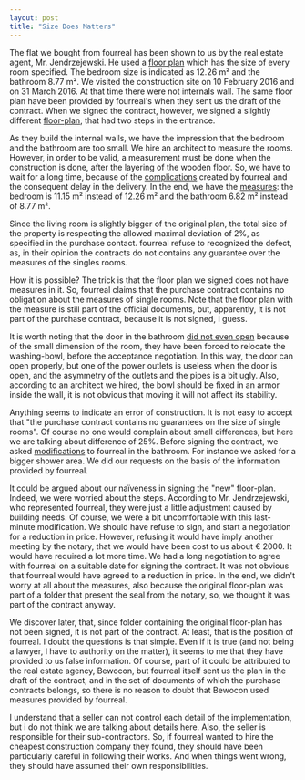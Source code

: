 ```yaml
---
layout: post
title: "Size Does Matters"
---
```


The flat we bought from fourreal has been shown to us by the real
estate agent, Mr. Jendrzejewski.  He used
a [floor plan][floor-plan-1] which has the size of every room
specified.  The bedroom size is indicated as 12.26 m² and the bathroom
8.77 m².  We visited the construction site on 10 February 2016 and on
31 March 2016.  At that time there were not internals wall.  The same
floor plan have been provided by fourreal's when they sent us the
draft of the contract.  When we signed the contract, however, we
signed a slightly different [floor-plan][floor-plan-2], that had two
steps in the entrance.

As they build the internal walls, we have the impression that the
bedroom and the bathroom are too small.  We hire an architect to
measure the rooms.  However, in order to be valid, a measurement must
be done when the construction is done, after the layering of the
wooden floor.  So, we have to wait for a long time, because of
the [complications][meeting-fourreal] created by fourreal and the
consequent delay in the delivery.  In the end, we have
the [measures][measures]: the bedroom is 11.15 m² instead of 12.26 m²
and the bathroom 6.82 m² instead of 8.77 m².

Since the living room is slightly bigger of the original plan, the
total size of the property is respecting the allowed maximal deviation
of 2%, as specified in the purchase contact. fourreal refuse to
recognized the defect, as, in their opinion the contracts do not
contains any guarantee over the measures of the singles rooms.

How it is possible?  The trick is that the floor plan we signed does
not have measures in it.  So, fourreal claims that the purchase
contract contains no obligation about the measures of single rooms.
Note that the floor plan with the measure is still part of the
official documents, but, apparently, it is not part of the purchase
contract, because it is not signed, I guess.

It is worth noting that the door in the
bathroom [did not even open][washing-bowl] because of the small
dimension of the room, they have been forced to relocate the
washing-bowl, before the acceptance negotiation.  In this way, the
door can open properly, but one of the power outlets is useless when
the door is open, and the asymmetry of the outlets and the pipes is a
bit ugly. Also, according to an architect we hired, the bowl should be
fixed in an armor inside the wall, it is not obvious that moving it
will not affect its stability.

Anything seems to indicate an error of construction.  It is not easy
to accept that "the purchase contract contains no guarantees on the
size of single rooms".  Of course no one would complain about small
differences, but here we are talking about difference of 25%.  Before
signing the contract, we
asked [modifications][bathroom-customizations] to fourreal in the
bathroom.  For instance we asked for a bigger shower area.  We did our
requests on the basis of the information provided by fourreal.

It could be argued about our naïveness in signing the "new"
floor-plan.  Indeed, we were worried about the steps.  According to
Mr. Jendrzejewski, who represented fourreal, they were just a little
adjustment caused by building needs.  Of course, we were a bit
uncomfortable with this last-minute modification.  We should have
refuse to sign, and start a negotiation for a reduction in price.
However, refusing it would have imply another meeting by the notary,
that we would have been cost to us about € 2000.  It would have
required a lot more time.  We had a long negotiation to agree with
fourreal on a suitable date for signing the contract.  It was not
obvious that fourreal would have agreed to a reduction in price.  In
the end, we didn't worry at all about the measures, also because the
original floor-plan was part of a folder that present the seal from
the notary, so, we thought it was part of the contract anyway.

We discover later, that, since folder containing the original
floor-plan has not been signed, it is not part of the contract.  At
least, that is the position of fourreal.  I doubt the questions is
that simple.  Even if it is true (and not being a lawyer, I have to
authority on the matter), it seems to me that they have provided to us
false information.  Of course, part of it could be attributed to the
real estate agency, Bewocon, but fourreal itself sent us the plan in
the draft of the contract, and in the set of documents of which the
purchase contracts belongs, so there is no reason to doubt that
Bewocon used measures provided by fourreal.

I understand that a seller can not control each detail of the
implementation, but i do not think we are talking about details here.
Also, the seller is responsible for their sub-contractors.  So, if
fourreal wanted to hire the cheapest construction company they found,
they should have been particularly careful in following their works.
And when things went wrong, they should have assumed their own
responsibilities.

[floor-plan-1]: https://www.instagram.com/p/Bj5VwBMlXSQ/
[floor-plan-2]: https://www.instagram.com/p/Bj5V6CLlN3H/
[meeting-fourreal]: /2018/06/15/meeting-fourreal.html
[measures]: https://www.instagram.com/p/Bj5WEmVlLM6/
[washing-bowl]: https://www.instagram.com/p/Bj5WSRtFtrt/
[bathroom-customizations]: /assets/docs/k8-modifications.pdf
